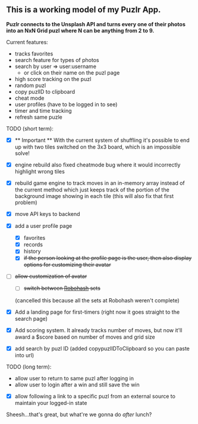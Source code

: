 ## This is a working model of my Puzlr App.

**Puzlr connects to the Unsplash API and turns every one of their photos into an NxN Grid puzl where N can be anything from 2 to 9.** 

Current features:
  - tracks favorites
  - search feature for types of photos
  - search by user => user:username
    - or click on their name on the puzl page
  - high score tracking on the puzl
  - random puzl
  - copy puzlID to clipboard
  - cheat mode
  - user profiles (have to be logged in to see)
  - timer and time tracking
  - refresh same puzle
  
TODO (short term): 

 - [x] ** Important ** With the current system of shuffling it's possible to end up with two tiles switched on the
 3x3 board, which is an impossible solve!
 - [x] engine rebuild also fixed cheatmode bug where it would incorrectly highlight wrong tiles
 - [x] rebuild game engine to track moves in an in-memory array instead of the current method which just keeps track of the portion of the background image showing in each tile (this will also fix that first problem)
 - [x] move API keys to backend
 - [x] add a user profile page
   - [x] favorites
   - [x] records
   - [x] history
   - [x] ~~if the person looking at the profile page is the user, then also display options for customizing their avatar~~
- [ ] ~~allow customization of avatar~~
   - [ ] ~~switch between [Robohash](https://robohash.org/) sets~~

    (cancelled this because all the sets at Robohash weren't complete)

- [x] Add a landing page for first-timers (right now it goes straight to the search page)

- [x] Add scoring system. It already tracks number of moves, but now it'll award a $score based on number of moves and grid size
    
- [x] add search by puzl ID (added copypuzlIDToClipboard so you can paste into url)

TODO (long term):

 - allow user to return to same puzl after logging in
 - allow user to login after a win and still save the win
 - [x] allow following a link to a specific puzl from an external source to maintain your logged-in state

Sheesh...that's great, but what're we gonna do _after_ lunch?